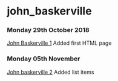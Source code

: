 # john_baskerville

### Monday 29th October 2018

[John Baskerville 1](https://ailsiseburns.github.io/john_baskerville/baskerville1) Added first HTML page 
 
 ### Monday 05th November 
 
 [John baskerville 2](https://ailsiseburns.github.io/john_baskerville/)
 Added list items 